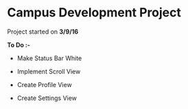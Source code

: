 # Campus Development Project

Project started on **3/9/16**

**To Do :-**

* Make Status Bar White

* Implement Scroll View

* Create Profile View

* Create Settings View
